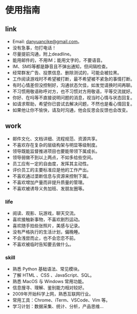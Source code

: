 # 使用指南

## link

- Email: danyuancike@gmail.com。
- 没有急事，勿打电话！
- 尽量提前沟通，附上deadline。
- 能用邮件的，不用IM；能用文字的，不要语音。
- IM、SMS等都是静音且不弹出通知，但间隔检查。
- 经常群发广告、投票信息、删除测试的，可能会被拉黑。
- 工作阅读游戏时不希望被打断，最不希望被不紧急的事情打断。
- 有时心情差但没控制好，沟通状态欠佳，如发觉请换时间再聊。
- 不习惯用敬语称呼对方，也不习惯对方用敬语，平等交流就好。
- 你好、在吗等不直接说明问题的消息，视当时心情与状态回复。
- 如请求帮助，希望你已尝试去解决问题，不然也是看心情回复。
- 如果他让你不愉快，请及时沟通，他会反思会反馈也会改变。

## work

- 邮件文化、文档详细、流程规范、资源共享。
- 不喜欢存在复杂的层级构架与明显等级制度。
- 领导既能监督推进项目也要能带领下属成长。
- 领导弱做不到以上两点，不如多给些空间。
- 员工应有一定的自由度，发挥其主动性。
- 评价员工的主要标准应是他的工作产出。
- 不喜欢通过垄断信息与资源来控制下属。
- 不喜欢增加产量而非提升质量的管理。
- 不喜欢被诱导义务加班、发朋友圈等。

### life

- 阅读、观影、玩游戏，聊天交流。
- 喜欢接触新事物，不喜欢剧烈运动。
- 喜欢随手拍些张照片，美感与记录。
- 没有严格执行的生活计划，偏晚睡。
- 不会浅尝而止，也不会恋恋不前。
- 不喜欢被临时告知要去做什么。

### skill

- 熟悉 Python 基础语法、常⻅模块。
- 了解 HTML 、CSS 、JavaScript、SQL。
- 熟悉 MacOS 与 Windows 常用功能。
- 信息搜寻、理解、鉴别能力相对较好。
- 2009年开始科学上网，熟悉互联网行业。
- 常用工具：Chrome、iTerm、VSCode、Vim 等。
- 学习计划：数据采集、统计、分析，产品思维…
